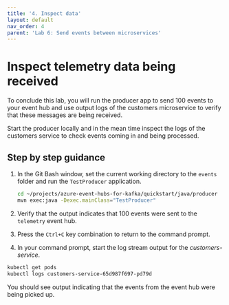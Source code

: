 ```yaml
---
title: '4. Inspect data'
layout: default
nav_order: 4
parent: 'Lab 6: Send events between microservices'
---
```


# Inspect telemetry data being received

To conclude this lab, you will run the producer app to send 100 events to your event hub and use output logs of the customers microservice to verify that these messages are being received.

Start the producer locally and in the mean time inspect the logs of the customers service to check events coming in and being processed.

## Step by step guidance

1. In the Git Bash window, set the current working directory to the `events` folder and run the `TestProducer` application.

   ```bash
   cd ~/projects/azure-event-hubs-for-kafka/quickstart/java/producer
   mvn exec:java -Dexec.mainClass="TestProducer"
   ```

1. Verify that the output indicates that 100 events were sent to the `telemetry` event hub.

1. Press the `Ctrl+C` key combination to return to the command prompt.

1. In your command prompt, start the log stream output for the _customers-service_.

```bash
kubectl get pods
kubectl logs customers-service-65d987f697-pd79d
```

  You should see output indicating that the events from the event hub were being picked up.

